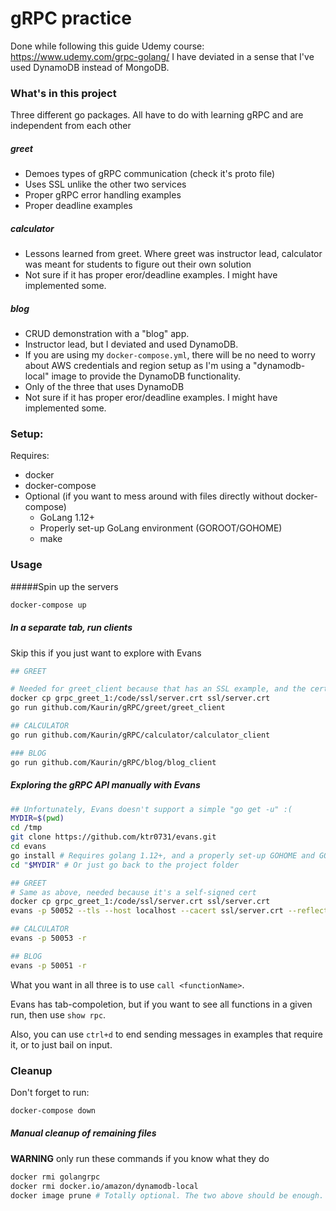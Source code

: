 # gRPC practice

Done while following this guide Udemy course: https://www.udemy.com/grpc-golang/
I have deviated in a sense that I've used DynamoDB instead of MongoDB. 

### What's in this project

Three different go packages. All have to do with learning gRPC and are independent from each other

##### greet
* Demoes types of gRPC communication (check it's proto file)
* Uses SSL unlike the other two services
* Proper gRPC error handling examples
* Proper deadline examples

##### calculator
* Lessons learned from greet. Where greet was instructor lead, calculator was meant for students to figure out their own solution
* Not sure if it has proper eror/deadline examples. I might have implemented some.

##### blog
* CRUD demonstration with a "blog" app.
* Instructor lead, but I deviated and used DynamoDB.
* If you are using my `docker-compose.yml`, there will be no need to worry about AWS credentials and region setup as I'm using a "dynamodb-local" image to provide the DynamoDB functionality.
* Only of the three that uses DynamoDB
* Not sure if it has proper eror/deadline examples. I might have implemented some.

### Setup:
Requires:
* docker
* docker-compose
* Optional (if you want to mess around with files directly without docker-compose)
    * GoLang 1.12+
    * Properly set-up GoLang environment (GOROOT/GOHOME)
    * make

### Usage

#####Spin up the servers

```bash
docker-compose up
```

##### In a separate tab, run clients
Skip this if you just want to explore with Evans
```bash
## GREET

# Needed for greet_client because that has an SSL example, and the cert is self-signed
docker cp grpc_greet_1:/code/ssl/server.crt ssl/server.crt
go run github.com/Kaurin/gRPC/greet/greet_client

## CALCULATOR
go run github.com/Kaurin/gRPC/calculator/calculator_client

### BLOG
go run github.com/Kaurin/gRPC/blog/blog_client
```

##### Exploring the gRPC API manually with Evans

```bash
## Unfortunately, Evans doesn't support a simple "go get -u" :(
MYDIR=$(pwd)
cd /tmp
git clone https://github.com/ktr0731/evans.git
cd evans
go install # Requires golang 1.12+, and a properly set-up GOHOME and GOROOT
cd "$MYDIR" # Or just go back to the project folder

## GREET
# Same as above, needed because it's a self-signed cert
docker cp grpc_greet_1:/code/ssl/server.crt ssl/server.crt
evans -p 50052 --tls --host localhost --cacert ssl/server.crt --reflection

## CALCULATOR
evans -p 50053 -r

## BLOG
evans -p 50051 -r
```
What you want in all three is to use `call <functionName>`. 

Evans has tab-compoletion, but if you want to see all functions in a given run, then use `show rpc`.

Also, you can use `ctrl+d` to end sending messages in examples that require it, or to just bail on input.


### Cleanup
Don't forget to run:
```bash
docker-compose down
```

##### Manual cleanup of remaining files

**WARNING** only run these commands if you know what they do

```bash
docker rmi golangrpc
docker rmi docker.io/amazon/dynamodb-local
docker image prune # Totally optional. The two above should be enough.
```
